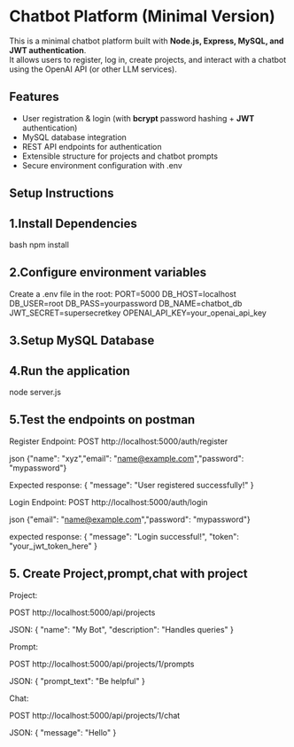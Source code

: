 # Chatbot Platform (Minimal Version)

This is a minimal chatbot platform built with **Node.js, Express, MySQL, and JWT authentication**.  
It allows users to register, log in, create projects, and interact with a chatbot using the OpenAI API (or other LLM services).



## Features
- User registration & login (with **bcrypt** password hashing + **JWT** authentication)
- MySQL database integration
- REST API endpoints for authentication
- Extensible structure for projects and chatbot prompts
- Secure environment configuration with .env


## Setup Instructions

## 1.Install Dependencies

bash
npm install

## 2.Configure environment variables

Create a .env file in the root:
PORT=5000
DB_HOST=localhost
DB_USER=root
DB_PASS=yourpassword
DB_NAME=chatbot_db
JWT_SECRET=supersecretkey
OPENAI_API_KEY=your_openai_api_key


## 3.Setup MySQL Database

## 4.Run the application
node server.js

## 5.Test the endpoints on postman
Register Endpoint:
POST http://localhost:5000/auth/register


json 
{"name": "xyz","email": "name@example.com","password": "mypassword"}

Expected response:
{
  "message": "User registered successfully!"
}


Login Endpoint:
POST http://localhost:5000/auth/login

json
{"email": "name@example.com","password": "mypassword"}


expected response:
{
  "message": "Login successful!",
  "token": "your_jwt_token_here"
}


## 5. Create Project,prompt,chat with project
Project:

POST http://localhost:5000/api/projects

JSON: { "name": "My Bot", "description": "Handles queries" }

Prompt:

POST http://localhost:5000/api/projects/1/prompts

JSON: { "prompt_text": "Be helpful" }

Chat:

POST http://localhost:5000/api/projects/1/chat

JSON: { "message": "Hello" }
